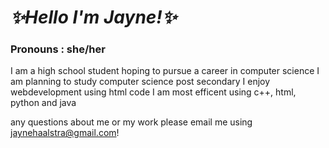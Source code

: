 # ***✨Hello I'm Jayne!✨***
### Pronouns : she/her
I am a high school student hoping to pursue a career in computer science
I am planning to study computer science post secondary
I enjoy webdevelopment using html code
I am most efficent using c++, html, python and java

any questions about me or my work please email me using jaynehaalstra@gmail.com!

